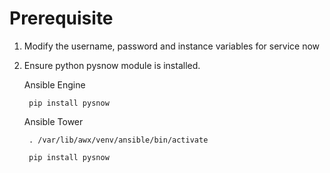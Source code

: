 # Prerequisite

1. Modify the username, password and instance variables for service now

2. Ensure python pysnow module is installed.
   
   
   Ansible Engine
   
        pip install pysnow
   
   Ansible Tower
   
        . /var/lib/awx/venv/ansible/bin/activate
   
        pip install pysnow
   
   


